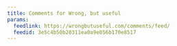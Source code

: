 ```yaml
---
title: Comments for Wrong, but useful
params:
  feedlink: https://wrongbutuseful.com/comments/feed/
  feedid: 3e5c4b50b20311ea0a9e056b170e8517
---
```

